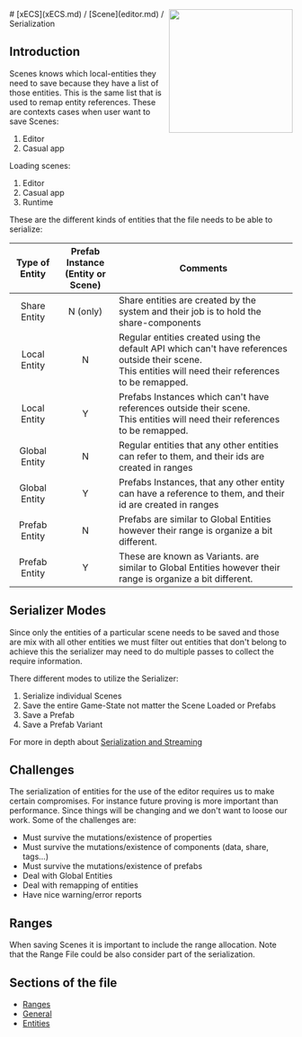 <img src="https://i.imgur.com/TyjrCTS.jpg" align="right" width="220px" />
# [xECS](xECS.md) / [Scene](editor.md) / Serialization

## Introduction

Scenes knows which local-entities they need to save because they have a list of those entities. This is the same list that is used to remap entity references. These are contexts cases when user want to save Scenes:

1. Editor
2. Casual app

Loading scenes:

1. Editor
2. Casual app
3. Runtime

These are the different kinds of entities that the file needs to be able to serialize:

| Type of Entity | Prefab Instance<br>(Entity or Scene) | Comments |
|:--------------:|:---------------:|----------|
| Share Entity   |        N (only) | Share entities are created by the system and their job is to hold the share-components |
| Local Entity   |        N        | Regular entities created using the default API which can't have references outside their scene.<br> This entities will need their references to be remapped. |
| Local Entity   |        Y        | Prefabs Instances  which can't have references outside their scene.<br> This entities will need their references to be remapped. |
| Global Entity  |        N        | Regular entities that any other entities can refer to them, and their ids are created in ranges |
| Global Entity  |        Y        | Prefabs Instances, that any other entity can have a reference to them, and their id are created in ranges |
| Prefab Entity  |        N        | Prefabs are similar to Global Entities however their range is organize a bit different. |
| Prefab Entity  |        Y        | These are known as Variants. are similar to Global Entities however their range is organize a bit different. |

## Serializer Modes

Since only the entities of a particular scene needs to be saved and those are mix with all other entities we must filter out entities that don't belong 
to achieve this the serializer may need to do multiple passes to collect the require information.

There different modes to utilize the Serializer:

1. Serialize individual Scenes
2. Save the entire Game-State not matter the Scene Loaded or Prefabs
3. Save a Prefab
4. Save a Prefab Variant 

For more in depth about [Serialization and Streaming](xecs_scene_serialization_streaming.md)

## Challenges 

The serialization of entities for the use of the editor requires us to make certain compromises. For instance future proving is more important than performance. Since things will be changing and we don't want to loose our work. Some of the challenges are:

* Must survive the mutations/existence of properties
* Must survive the mutations/existence of components (data, share, tags...)
* Must survive the mutations/existence of prefabs
* Deal with Global Entities
* Deal with remapping of entities
* Have nice warning/error reports

## Ranges

When saving Scenes it is important to include the range allocation. Note that the Range File could be also consider part of the serialization.

## Sections of the file

* [Ranges]()
* [General]()
* [Entities]()


